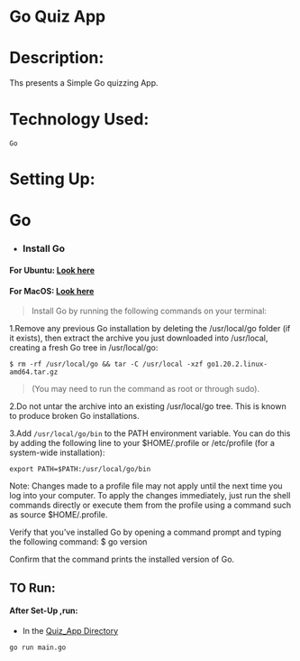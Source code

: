 # Go Quiz App

# Description:

Ths presents a Simple Go quizzing App.

# Technology Used:
	Go
# Setting Up:
# Go
* ### Install Go
#### For Ubuntu: [Look here](https://go.dev/dl/go1.20.2.darwin-arm64.pkg)
#### For MacOS: [Look here](https://go.dev/dl/go1.20.2.linux-amd64.tar.gz)

>Install Go by running the following commands on your terminal:
>
1.Remove any previous Go installation by deleting the /usr/local/go folder (if it exists), then extract the archive you just downloaded into /usr/local,   creating a fresh Go tree in /usr/local/go:
>
`$ rm -rf /usr/local/go && tar -C /usr/local -xzf go1.20.2.linux-amd64.tar.gz`
>(You may need to run the command as root or through sudo).

2.Do not untar the archive into an existing /usr/local/go tree. This is known to produce broken Go installations.

3.Add `/usr/local/go/bin` to the PATH environment variable.
  You can do this by adding the following line to your $HOME/.profile or /etc/profile (for a system-wide installation):

 ```export PATH=$PATH:/usr/local/go/bin```

Note: Changes made to a profile file may not apply until the next time you log into your computer. To apply the changes immediately, just run the shell commands directly or execute them from the profile using a command such as source $HOME/.profile.

Verify that you've installed Go by opening a command prompt and typing the following command:
$ go version

Confirm that the command prints the installed version of Go.
## TO Run:
#### After Set-Up ,run:
* In the [Quiz_App Directory](https://github.com/Sachinsharmak/Go-Quiz-App-/tree/main/Quiz_App)
>
`go run main.go
`
